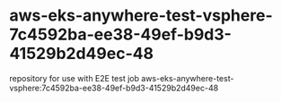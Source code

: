 # aws-eks-anywhere-test-vsphere-7c4592ba-ee38-49ef-b9d3-41529b2d49ec-48
repository for use with E2E test job aws-eks-anywhere-test-vsphere:7c4592ba-ee38-49ef-b9d3-41529b2d49ec-48
